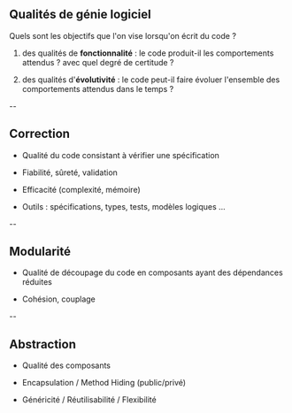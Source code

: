 ## Qualités de génie logiciel

Quels sont les objectifs que l'on vise lorsqu'on écrit du code ?

1. des qualités de **fonctionnalité**&nbsp;: le code produit-il les
   comportements attendus ? avec quel degré de certitude ?

2. des qualités d'**évolutivité**&nbsp;: le code peut-il faire évoluer
   l'ensemble des comportements attendus dans le temps ?

--

## Correction

- Qualité du code consistant à vérifier une spécification

- Fiabilité, sûreté, validation

- Efficacité (complexité, mémoire)

- Outils : spécifications, types, tests, modèles logiques &hellip;

--

## Modularité

- Qualité de découpage du code en composants ayant des dépendances
  réduites

- Cohésion, couplage

--

## Abstraction

- Qualité des composants

- Encapsulation / Method Hiding (public/privé)

- Généricité / Réutilisabilité / Flexibilité
